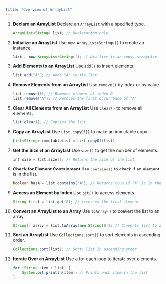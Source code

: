 ```yaml
---
title: "Overview of ArrayList"
---
```



1. **Declare an ArrayList**
   Declare an `ArrayList` with a specified type.
   ```java
   ArrayList<String> list; // Declaration only
   ```

2. **Initialize an ArrayList**
   Use `new ArrayList<String>()` to create an instance.
   ```java
   list = new ArrayList<String>(); // Now list is an empty ArrayList
   ```

3. **Add Elements to an ArrayList**
   Use `add()` to insert elements.
   ```java
   list.add("A"); // Adds "A" to the list
   ```

4. **Remove Elements from an ArrayList**
   Use `remove()` by index or by value.
   ```java
   list.remove(0); // Removes element at index 0
   list.remove("A"); // Removes the first occurrence of "A"
   ```

5. **Clear All Elements from an ArrayList**
   Use `clear()` to remove all elements.
   ```java
   list.clear(); // Empties the list
   ```

6. **Copy an ArrayList**
   Use `List.copyOf()` to make an immutable copy.
   ```java
   List<String> immutableList = List.copyOf(list);
   ```

7. **Get the Size of an ArrayList**
   Use `size()` to get the number of elements.
   ```java
   int size = list.size(); // Returns the size of the list
   ```

8. **Check for Element Containment**
   Use `contains()` to check if an element is in the list.
   ```java
   boolean hasA = list.contains("A"); // Returns true if "A" is in the list
   ```

9. **Access an Element by Index**
   Use `get()` to access elements.
   ```java
   String first = list.get(0); // Accesses the first element
   ```

10. **Convert an ArrayList to an Array**
    Use `toArray()` to convert the list to an array.
    ```java
    String[] array = list.toArray(new String[0]); // Converts list to array
    ```

11. **Sort an ArrayList**
    Use `Collections.sort()` to sort elements in ascending order.
    ```java
    Collections.sort(list); // Sorts list in ascending order
    ```

12. **Iterate Over an ArrayList**
    Use a for-each loop to iterate over elements.
    ```java
    for (String item : list) {
        System.out.println(item); // Prints each item in the list
    }
    ```
